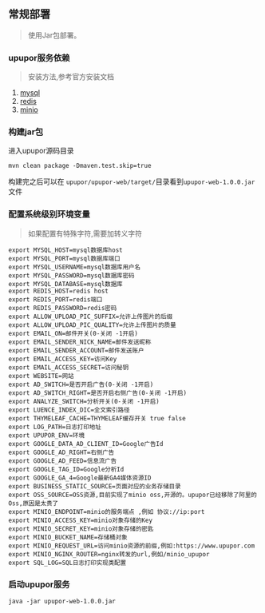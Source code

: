 ## 常规部署

> 使用Jar包部署。

### upupor服务依赖

> 安装方法,参考官方安装文档

1. [mysql](https://dev.mysql.com/doc/refman/8.0/en/installing.html)
2. [redis](https://redis.io/topics/quickstart)
3. [minio](https://github.com/minio/minio)

### 构建jar包

进入upupor源码目录

```
mvn clean package -Dmaven.test.skip=true
```

构建完之后可以在 `upupor/upupor-web/target/`目录看到`upupor-web-1.0.0.jar`文件

### 配置系统级别环境变量

> 如果配置有特殊字符,需要加转义字符

```
export MYSQL_HOST=mysql数据库host
export MYSQL_PORT=mysql数据库端口
export MYSQL_USERNAME=mysql数据库用户名
export MYSQL_PASSWORD=mysql数据库密码
export MYSQL_DATABASE=mysql数据库
export REDIS_HOST=redis host
export REDIS_PORT=redis端口
export REDIS_PASSWORD=redis密码
export ALLOW_UPLOAD_PIC_SUFFIX=允许上传图片的后缀
export ALLOW_UPLOAD_PIC_QUALITY=允许上传图片的质量
export EMAIL_ON=邮件开关(0-关闭 -1开启)
export EMAIL_SENDER_NICK_NAME=邮件发送昵称
export EMAIL_SENDER_ACCOUNT=邮件发送账户
export EMAIL_ACCESS_KEY=访问Key
export EMAIL_ACCESS_SECRET=访问秘钥 
export WEBSITE=网站
export AD_SWITCH=是否开启广告(0-关闭 -1开启)
export AD_SWITCH_RIGHT=是否开启右侧广告(0-关闭 -1开启)
export ANALYZE_SWITCH=分析开关(0-关闭 -1开启)
export LUENCE_INDEX_DIC=全文索引路径
export THYMELEAF_CACHE=THYMELEAF缓存开关 true false
export LOG_PATH=日志打印地址
export UPUPOR_ENV=环境
export GOOGLE_DATA_AD_CLIENT_ID=Google广告Id
export GOOGLE_AD_RIGHT=右侧广告
export GOOGLE_AD_FEED=信息流广告
export GOOGLE_TAG_ID=Google分析Id
export GOOGLE_GA_4=Google最新GA4媒体资源ID
export BUSINESS_STATIC_SOURCE=页面对应的业务存储目录
export OSS_SOURCE=OSS资源,目前实现了minio oss,开源的。upupor已经移除了阿里的Oss,原因是太贵了
export MINIO_ENDPOINT=minio的服务端点 ,例如 协议://ip:port
export MINIO_ACCESS_KEY=minio对象存储的Key
export MINIO_SECRET_KEY=minio对象存储的密匙
export MINIO_BUCKET_NAME=存储桶对象
export MINIO_REQUEST_URL=访问minio资源的前缀,例如:https://www.upupor.com
export MINIO_NGINX_ROUTER=nginx转发的url,例如/minio_upupor
export SQL_LOG=SQL日志打印实现类配置
```

### 启动upupor服务

```
java -jar upupor-web-1.0.0.jar
```

